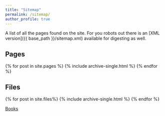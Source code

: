 ```yaml
---
title: "Sitemap"
permalink: /sitemap/
author_profile: true
---
```


A list of all the pages found on the site. For you robots out there is an [XML version]({{ base_path }}/sitemap.xml) available for digesting as well.

<h2>Pages</h2>
{% for post in site.pages %}
  {% include archive-single.html %}
{% endfor %}

<h2>Files</h2>
{% for post in site.files%}
  {% include archive-single.html %}
{% endfor %}

<a href="http://www.antoinesoetewey.com/files/booklist.html">Books</a>